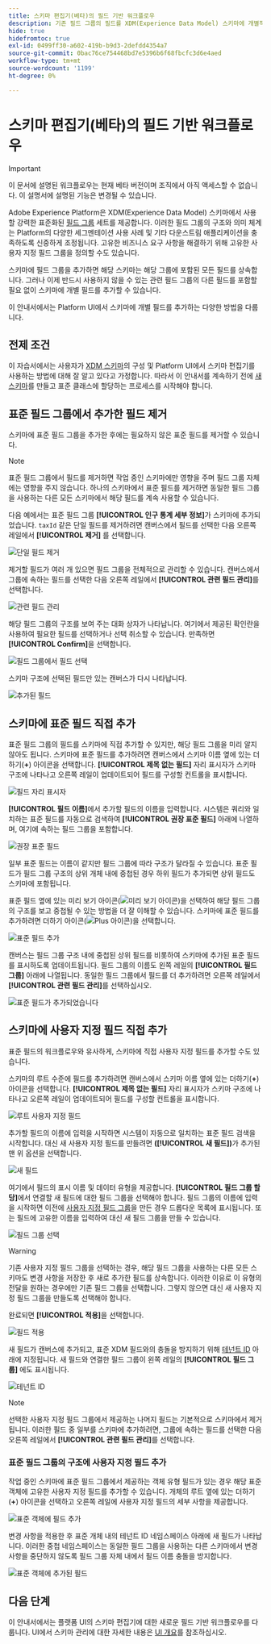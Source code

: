 ```yaml
---
title: 스키마 편집기(베타)의 필드 기반 워크플로우
description: 기존 필드 그룹의 필드를 XDM(Experience Data Model) 스키마에 개별적으로 추가하는 방법을 알아봅니다.
hide: true
hidefromtoc: true
exl-id: 0499ff30-a602-419b-b9d3-2defdd4354a7
source-git-commit: 0bac76ce754468bd7e5396b6f68fbcfc3d6e4aed
workflow-type: tm+mt
source-wordcount: '1199'
ht-degree: 0%

---
```


# 스키마 편집기(베타)의 필드 기반 워크플로우

>[!IMPORTANT]
>
>이 문서에 설명된 워크플로우는 현재 베타 버전이며 조직에서 아직 액세스할 수 없습니다. 이 설명서에 설명된 기능은 변경될 수 있습니다.

Adobe Experience Platform은 XDM(Experience Data Model) 스키마에서 사용할 강력한 표준화된 [필드 그룹](../schema/composition.md#field-group) 세트를 제공합니다. 이러한 필드 그룹의 구조와 의미 체계는 Platform의 다양한 세그멘테이션 사용 사례 및 기타 다운스트림 애플리케이션을 충족하도록 신중하게 조정됩니다. 고유한 비즈니스 요구 사항을 해결하기 위해 고유한 사용자 지정 필드 그룹을 정의할 수도 있습니다.

스키마에 필드 그룹을 추가하면 해당 스키마는 해당 그룹에 포함된 모든 필드를 상속합니다. 그러나 이제 반드시 사용하지 않을 수 있는 관련 필드 그룹의 다른 필드를 포함할 필요 없이 스키마에 개별 필드를 추가할 수 있습니다.

이 안내서에서는 Platform UI에서 스키마에 개별 필드를 추가하는 다양한 방법을 다룹니다.

## 전제 조건

이 자습서에서는 사용자가 [XDM 스키마](../schema/composition.md)의 구성 및 Platform UI에서 스키마 편집기를 사용하는 방법에 대해 잘 알고 있다고 가정합니다. 따라서 이 안내서를 계속하기 전에 [새 스키마](./resources/schemas.md)를 만들고 표준 클래스에 할당하는 프로세스를 시작해야 합니다.

## 표준 필드 그룹에서 추가한 필드 제거

스키마에 표준 필드 그룹을 추가한 후에는 필요하지 않은 표준 필드를 제거할 수 있습니다.

>[!NOTE]
>
>표준 필드 그룹에서 필드를 제거하면 작업 중인 스키마에만 영향을 주며 필드 그룹 자체에는 영향을 주지 않습니다. 하나의 스키마에서 표준 필드를 제거하면 동일한 필드 그룹을 사용하는 다른 모든 스키마에서 해당 필드를 계속 사용할 수 있습니다.

다음 예에서는 표준 필드 그룹 **[!UICONTROL 인구 통계 세부 정보]**&#x200B;가 스키마에 추가되었습니다. `taxId` 같은 단일 필드를 제거하려면 캔버스에서 필드를 선택한 다음 오른쪽 레일에서 **[!UICONTROL 제거]** 를 선택합니다.

![단일 필드 제거](../images/ui/field-based-workflows/remove-single-field.png)

제거할 필드가 여러 개 있으면 필드 그룹을 전체적으로 관리할 수 있습니다. 캔버스에서 그룹에 속하는 필드를 선택한 다음 오른쪽 레일에서 **[!UICONTROL 관련 필드 관리]**&#x200B;를 선택합니다.

![관련 필드 관리](../images/ui/field-based-workflows/manage-related-fields.png)

해당 필드 그룹의 구조를 보여 주는 대화 상자가 나타납니다. 여기에서 제공된 확인란을 사용하여 필요한 필드를 선택하거나 선택 취소할 수 있습니다. 만족하면 **[!UICONTROL Confirm]**&#x200B;을 선택합니다.

![필드 그룹에서 필드 선택](../images/ui/field-based-workflows/select-fields.png)

스키마 구조에 선택된 필드만 있는 캔버스가 다시 나타납니다.

![추가된 필드](../images/ui/field-based-workflows/fields-added.png)

## 스키마에 표준 필드 직접 추가

표준 필드 그룹의 필드를 스키마에 직접 추가할 수 있지만, 해당 필드 그룹을 미리 알지 않아도 됩니다. 스키마에 표준 필드를 추가하려면 캔버스에서 스키마 이름 옆에 있는 더하기(**+**) 아이콘을 선택합니다. **[!UICONTROL 제목 없는 필드]** 자리 표시자가 스키마 구조에 나타나고 오른쪽 레일이 업데이트되어 필드를 구성할 컨트롤을 표시합니다.

![필드 자리 표시자](../images/ui/field-based-workflows/root-custom-field.png)

**[!UICONTROL 필드 이름]**&#x200B;에서 추가할 필드의 이름을 입력합니다. 시스템은 쿼리와 일치하는 표준 필드를 자동으로 검색하여 **[!UICONTROL 권장 표준 필드]** 아래에 나열하며, 여기에 속하는 필드 그룹을 포함합니다.

![권장 표준 필드](../images/ui/field-based-workflows/standard-field-search.png)

일부 표준 필드는 이름이 같지만 필드 그룹에 따라 구조가 달라질 수 있습니다. 표준 필드가 필드 그룹 구조의 상위 개체 내에 중첩된 경우 하위 필드가 추가되면 상위 필드도 스키마에 포함됩니다.

표준 필드 옆에 있는 미리 보기 아이콘(![미리 보기 아이콘](../images/ui/field-based-workflows/preview-icon.png))을 선택하여 해당 필드 그룹의 구조를 보고 중첩될 수 있는 방법을 더 잘 이해할 수 있습니다. 스키마에 표준 필드를 추가하려면 더하기 아이콘(![Plus 아이콘](../images/ui/field-based-workflows/add-icon.png))을 선택합니다.

![표준 필드 추가](../images/ui/field-based-workflows/add-standard-field.png)

캔버스는 필드 그룹 구조 내에 중첩된 상위 필드를 비롯하여 스키마에 추가된 표준 필드를 표시하도록 업데이트됩니다. 필드 그룹의 이름도 왼쪽 레일의 **[!UICONTROL 필드 그룹]** 아래에 나열됩니다. 동일한 필드 그룹에서 필드를 더 추가하려면 오른쪽 레일에서 **[!UICONTROL 관련 필드 관리]**&#x200B;를 선택하십시오.

![표준 필드가 추가되었습니다](../images/ui/field-based-workflows/standard-field-added.png)

## 스키마에 사용자 지정 필드 직접 추가

표준 필드의 워크플로우와 유사하게, 스키마에 직접 사용자 지정 필드를 추가할 수도 있습니다.

스키마의 루트 수준에 필드를 추가하려면 캔버스에서 스키마 이름 옆에 있는 더하기(**+**) 아이콘을 선택합니다. **[!UICONTROL 제목 없는 필드]** 자리 표시자가 스키마 구조에 나타나고 오른쪽 레일이 업데이트되어 필드를 구성할 컨트롤을 표시합니다.

![루트 사용자 지정 필드](../images/ui/field-based-workflows/root-custom-field.png)

추가할 필드의 이름에 입력을 시작하면 시스템이 자동으로 일치하는 표준 필드 검색을 시작합니다. 대신 새 사용자 지정 필드를 만들려면 **([!UICONTROL 새 필드])**&#x200B;가 추가된 맨 위 옵션을 선택합니다.

![새 필드](../images/ui/field-based-workflows/custom-field-search.png)

여기에서 필드의 표시 이름 및 데이터 유형을 제공합니다. **[!UICONTROL 필드 그룹 할당]**&#x200B;에서 연결할 새 필드에 대한 필드 그룹을 선택해야 합니다. 필드 그룹의 이름에 입력을 시작하면 이전에 [사용자 지정 필드 그룹](./resources/field-groups.md#create)을 만든 경우 드롭다운 목록에 표시됩니다. 또는 필드에 고유한 이름을 입력하여 대신 새 필드 그룹을 만들 수 있습니다.

![필드 그룹 선택](../images/ui/field-based-workflows/select-field-group.png)

>[!WARNING]
>
>기존 사용자 지정 필드 그룹을 선택하는 경우, 해당 필드 그룹을 사용하는 다른 모든 스키마도 변경 사항을 저장한 후 새로 추가한 필드를 상속합니다. 이러한 이유로 이 유형의 전달을 원하는 경우에만 기존 필드 그룹을 선택합니다. 그렇지 않으면 대신 새 사용자 지정 필드 그룹을 만들도록 선택해야 합니다.

완료되면 **[!UICONTROL 적용]**&#x200B;을 선택합니다.

![필드 적용](../images/ui/field-based-workflows/apply-field.png)

새 필드가 캔버스에 추가되고, 표준 XDM 필드와의 충돌을 방지하기 위해 [테넌트 ID](../api/getting-started.md#know-your-tenant_id) 아래에 지정됩니다. 새 필드와 연결한 필드 그룹이 왼쪽 레일의 **[!UICONTROL 필드 그룹]** 에도 표시됩니다.

![테넌트 ID](../images/ui/field-based-workflows/tenantId.png)

>[!NOTE]
>
>선택한 사용자 지정 필드 그룹에서 제공하는 나머지 필드는 기본적으로 스키마에서 제거됩니다. 이러한 필드 중 일부를 스키마에 추가하려면, 그룹에 속하는 필드를 선택한 다음 오른쪽 레일에서 **[!UICONTROL 관련 필드 관리]**&#x200B;를 선택합니다.

### 표준 필드 그룹의 구조에 사용자 지정 필드 추가

작업 중인 스키마에 표준 필드 그룹에서 제공하는 객체 유형 필드가 있는 경우 해당 표준 객체에 고유한 사용자 지정 필드를 추가할 수 있습니다. 개체의 루트 옆에 있는 더하기(**+**) 아이콘을 선택하고 오른쪽 레일에 사용자 지정 필드의 세부 사항을 제공합니다.

![표준 객체에 필드 추가](../images/ui/field-based-workflows/add-field-to-standard-object.png)

변경 사항을 적용한 후 표준 개체 내의 테넌트 ID 네임스페이스 아래에 새 필드가 나타납니다. 이러한 중첩 네임스페이스는 동일한 필드 그룹을 사용하는 다른 스키마에서 변경 사항을 중단하지 않도록 필드 그룹 자체 내에서 필드 이름 충돌을 방지합니다.

![표준 객체에 추가된 필드](../images/ui/field-based-workflows/added-to-standard-object.png)

## 다음 단계

이 안내서에서는 플랫폼 UI의 스키마 편집기에 대한 새로운 필드 기반 워크플로우를 다룹니다. UI에서 스키마 관리에 대한 자세한 내용은 [UI 개요](./overview.md)를 참조하십시오.
